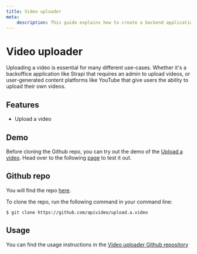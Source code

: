 ```yaml
---
title: Video uploader
meta:
    description: This guide explains how to create a backend application than can handle video uploads with api.video.
---
```


# Video uploader

Uploading a video is essential for many different use-cases. Whether it's a backoffice application like Strapi that requires an admin to upload videos, or user-generated content platforms like YouTube that give users the ability to upload their own videos.

## Features

- Upload a video

## Demo

Before cloning the Github repo, you can try out the demo of the [Upload a video](https://upload.a.video/). Head over to the following [page](https://upload.a.video/) to test it out.

## Github repo

You will find the repo [here](https://github.com/apivideo/upload.a.video).

To clone the repo, run the following command in your command line:

```
$ git clone https://github.com/apivideo/upload.a.video
```

## Usage

You can find the usage instructions in the [Video uploader Github repository](https://github.com/apivideo/upload.a.video#readme)
